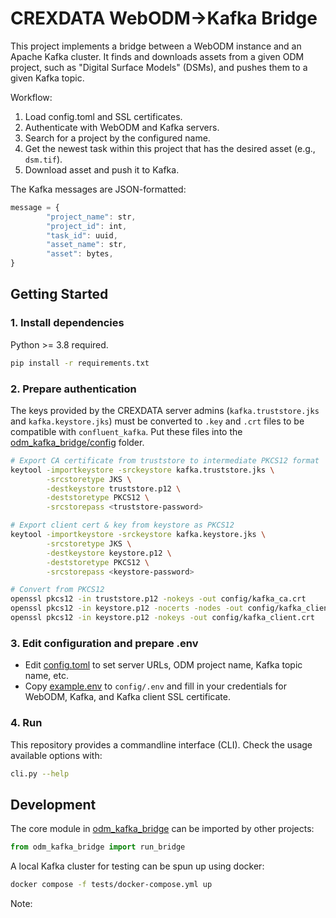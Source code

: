 # CREXDATA WebODM→Kafka Bridge

This project implements a bridge between a WebODM instance and an Apache Kafka cluster. 
It finds and downloads assets from a given ODM project, such as "Digital Surface Models" (DSMs), and pushes them to a given Kafka topic.

Workflow:
1. Load config.toml and SSL certificates.
2. Authenticate with WebODM and Kafka servers.
3. Search for a project by the configured name.
4. Get the newest task within this project that has the desired asset (e.g., `dsm.tif`).
5. Download asset and push it to Kafka.

The Kafka messages are JSON-formatted:
```javascript
message = {
        "project_name": str,
        "project_id": int,
        "task_id": uuid,
        "asset_name": str,
        "asset": bytes,
}
```

## Getting Started

### 1. Install dependencies

Python >= 3.8 required.

```bash
pip install -r requirements.txt
```

### 2. Prepare authentication

The keys provided by the CREXDATA server admins (`kafka.truststore.jks` and `kafka.keystore.jks`) must be converted to `.key` and `.crt` files to be compatible with `confluent_kafka`.
Put these files into the [odm_kafka_bridge/config](odm_kafka_bridge/config) folder.

```bash
# Export CA certificate from truststore to intermediate PKCS12 format
keytool -importkeystore -srckeystore kafka.truststore.jks \
        -srcstoretype JKS \
        -destkeystore truststore.p12 \
        -deststoretype PKCS12 \
        -srcstorepass <truststore-password>

# Export client cert & key from keystore as PKCS12
keytool -importkeystore -srckeystore kafka.keystore.jks \
        -srcstoretype JKS \
        -destkeystore keystore.p12 \
        -deststoretype PKCS12 \
        -srcstorepass <keystore-password>

# Convert from PKCS12
openssl pkcs12 -in truststore.p12 -nokeys -out config/kafka_ca.crt
openssl pkcs12 -in keystore.p12 -nocerts -nodes -out config/kafka_client.key
openssl pkcs12 -in keystore.p12 -nokeys -out config/kafka_client.crt
```

### 3. Edit configuration and prepare .env

* Edit [config.toml](odm_kafka_bridge/config/config.toml) to set server URLs, ODM project name, Kafka topic name, etc.
* Copy [example.env](odm_kafka_bridge/config/example.env) to `config/.env` and fill in your credentials for WebODM, Kafka, and Kafka client SSL certificate.

### 4. Run

This repository provides a commandline interface (CLI). Check the usage available options with:

```bash
cli.py --help
```

## Development

The core module in [odm_kafka_bridge](odm_kafka_bridge) can be imported by other projects:

```python
from odm_kafka_bridge import run_bridge
```

A local Kafka cluster for testing can be spun up using docker:

```bash
docker compose -f tests/docker-compose.yml up
```

Note: 

